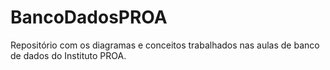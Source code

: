 # BancoDadosPROA
Repositório com os diagramas e conceitos trabalhados nas aulas de banco de dados do Instituto PROA.
